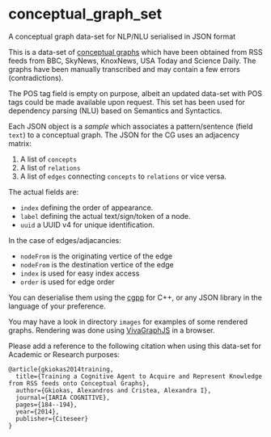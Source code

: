 # conceptual_graph_set
A conceptual graph data-set for NLP/NLU serialised in JSON format

This is a data-set of [conceptual graphs](https://en.wikipedia.org/wiki/Conceptual_graph) which have
been obtained from RSS feeds from BBC, SkyNews, KnoxNews, USA Today and Science Daily.
The graphs have been manually transcribed and may contain a few errors (contradictions).

The POS tag field is empty on purpose, albeit an updated data-set with POS tags could be made available upon request.
This set has been used for dependency parsing (NLU) based on Semantics and Syntactics.

Each JSON object is a *sample* which associates a pattern/sentence (field `text`) to a conceptual graph.
The JSON for the CG uses an adjacency matrix:

1. A list of `concepts`
2. A list of `relations`
3. A list of `edges` connecting `concepts` to `relations` or vice versa.

The actual fields are:

- `index` defining the order of appearance.
- `label` defining the actual text/sign/token of a node.
- `uuid` a UUID v4 for unique identification.

In the case of edges/adjacancies:

- `nodeFrom` is the originating vertice of the edge
- `nodeFrom` is the destination vertice of the edge
- `index` is used for easy index access
- `order` is used for edge order

You can deserialise them using the [cgpp](https://github.com/alexge233/cgpp.git) for C++, 
or any JSON library in the language of your preference.

You may have a look in directory `images` for examples of some rendered graphs.
Rendering was done using [VivaGraphJS](https://github.com/anvaka/VivaGraphJS) in a browser.

Please add a reference to the following citation when using this data-set for Academic or Research purposes:

```
@article{gkiokas2014training,
  title={Training a Cognitive Agent to Acquire and Represent Knowledge from RSS feeds onto Conceptual Graphs},
  author={Gkiokas, Alexandros and Cristea, Alexandra I},
  journal={IARIA COGNITIVE},
  pages={184--194},
  year={2014},
  publisher={Citeseer}
}
```
